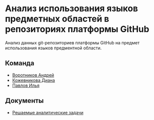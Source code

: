# Анализ использования языков предметных областей в репозиториях платформы GitHub
Анализ данных git-репозиториев платформы GitHub на предмет использования языков предментной области.

## Команда
+ [Воротников Андрей](https://github.com/aVorotnikov)
+ [Кожевникова Диана](https://github.com/diakozhh)
+ [Павлов Илья](https://github.com/IlyaP01)

## Документы
+ [Решаемые аналитические задачи](docs/tasks.md)
